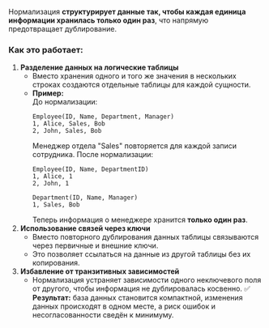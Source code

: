 Нормализация **структурирует данные так, чтобы каждая единица информации хранилась только один раз**, что напрямую предотвращает дублирование.
### Как это работает:
1. **Разделение данных на логические таблицы**
    - Вместо хранения одного и того же значения в нескольких строках создаются отдельные таблицы для каждой сущности.
    - **Пример:**  
        До нормализации:
        ```
        Employee(ID, Name, Department, Manager)
        1, Alice, Sales, Bob
        2, John, Sales, Bob
        ```
        Менеджер отдела "Sales" повторяется для каждой записи сотрудника.
        После нормализации:
        ```
        Employee(ID, Name, DepartmentID)
        1, Alice, 1
        2, John, 1
        
        Department(ID, Name, Manager)
        1, Sales, Bob
        ```
        Теперь информация о менеджере хранится **только один раз**.
1. **Использование связей через ключи**
    - Вместо повторного дублирования данных таблицы связываются через первичные и внешние ключи.
    - Это позволяет ссылаться на данные из другой таблицы без их копирования.
2. **Избавление от транзитивных зависимостей**
    - Нормализация устраняет зависимости одного неключевого поля от другого, чтобы информация не дублировалась косвенно.
✅ **Результат:** база данных становится компактной, изменения данных происходят в одном месте, а риск ошибок и несогласованности сведён к минимуму.